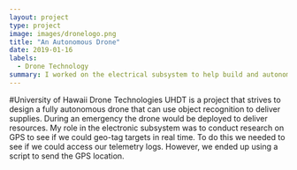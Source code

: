 ```yaml
---
layout: project
type: project
image: images/dronelogo.png
title: "An Autonomous Drone"
date: 2019-01-16
labels:
  - Drone Technology
summary: I worked on the electrical subsystem to help build and autonomous drone.
---
```


#University of Hawaii Drone Technologies
UHDT is a project that strives to design a fully autonomous drone that can use object recognition to deliver supplies. During an emergency the drone would be deployed to deliver resources. My role in the electronic subsystem was to conduct research on GPS to see if we could geo-tag targets in real time. To do this we needed to see if we could access our telemetry logs. However, we ended up using a script to send the GPS location. 